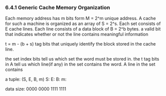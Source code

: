 ### 6.4.1 Generic Cache Memory Organization
Each memory address has m bits form M = 2^m unique address.
A cache for such a machine is organized as an array of  S = 2^s.
Each set consists of E cache lines.
Each line consists of a data block of B = 2^b bytes.
a valid bit that indicates whether or not the line contains meaningful information

t = m - (b + s) tag bits that uniquely identify the block stored in the cache line.

the set index bits tell us which set the word must be stored in.
the t tag bits in A tell us which line(if any) in the set contains the word.
A line in the set contains


a tuple: (S, E, B, m)
S:
E:
B:
m:

data size:
0000 0000
1111 1111

